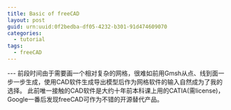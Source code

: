 ```yaml
---
title: Basic of freeCAD
layout: post
guid: urn:uuid:0f2bedba-df05-4232-b301-91d474609070
categories:
  - tutorial
tags:
  - freeCAD
---
```



--- 前段时间由于需要画一个相对复杂的网格，很难如前用Gmsh从点、线到面一步一步生成，使用CAD软件生成导出模型后作为网格软件的输入自然成为了我的选择。 此前唯一接触的CAD软件是大约十年前本科课上用的CATIA(需license)，Google一番后发现freeCAD可作为不错的开源替代产品。


